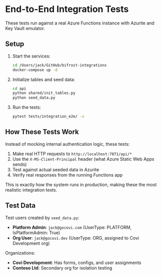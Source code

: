 # End-to-End Integration Tests

These tests run against a real Azure Functions instance with Azurite and Key Vault emulator.

## Setup

1. Start the services:

    ```bash
    cd /Users/jack/GitHub/bifrost-integrations
    docker-compose up -d
    ```

2. Initialize tables and seed data:

    ```bash
    cd api
    python shared/init_tables.py
    python seed_data.py
    ```

3. Run the tests:
    ```bash
    pytest tests/integration_e2e/ -v
    ```

## How These Tests Work

Instead of mocking internal authentication logic, these tests:

1. Make real HTTP requests to `http://localhost:7071/api/*`
2. Use the `X-MS-Client-Principal` header (what Azure Static Web Apps sends)
3. Test against actual seeded data in Azurite
4. Verify real responses from the running Functions app

This is exactly how the system runs in production, making these the most realistic integration tests.

## Test Data

Test users created by `seed_data.py`:

-   **Platform Admin**: `jack@gocovi.com` (UserType: PLATFORM, IsPlatformAdmin: True)
-   **Org User**: `jack@gocovi.dev` (UserType: ORG, assigned to Covi Development org)

Organizations:

-   **Covi Development**: Has forms, configs, and user assignments
-   **Contoso Ltd**: Secondary org for isolation testing
